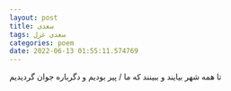 ```yaml
---
layout: post
title: سعدی
tags: سعدی غزل
categories: poem
date: 2022-06-13 01:55:11.574769
---
```


تا همه شهر بیایند و ببینند که ما / پیر بودیم و دگرباره جوان گردیدیم
